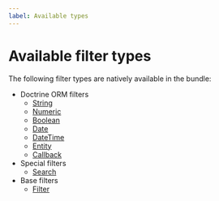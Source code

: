 ```yaml
---
label: Available types
---
```


# Available filter types

The following filter types are natively available in the bundle:

- Doctrine ORM filters
    - [String](types/doctrine-orm/string.md)
    - [Numeric](types/doctrine-orm/numeric.md)
    - [Boolean](types/doctrine-orm/boolean.md)
    - [Date](types/doctrine-orm/date.md)
    - [DateTime](types/doctrine-orm/date-time.md)
    - [Entity](types/doctrine-orm/entity.md)
    - [Callback](types/doctrine-orm/callback.md)
- Special filters
    - [Search](types/search.md)
- Base filters
    - [Filter](types/filter.md)